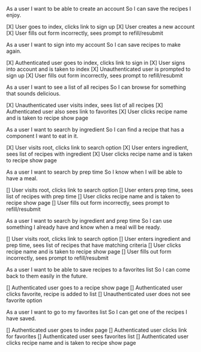 As a user
I want to be able to create an account
So I can save the recipes I enjoy.

[X] User goes to index, clicks link to sign up
[X] User creates a new account
[X] User fills out form incorrectly, sees prompt to refill/resubmit


As a user
I want to sign into my account
So I can save recipes to make again.

[X] Authenticated user goes to index, clicks link to sign in
[X] User signs into account and is taken to index
[X] Unauthenticated user is prompted to sign up
[X] User fills out form incorrectly, sees prompt to refill/resubmit


As a user
I want to see a list of all recipes
So I can browse for something that sounds delicious.

[X] Unauthenticated user visits index, sees list of all recipes
[X] Authenticated user also sees link to favorites
[X] User clicks recipe name and is taken to recipe show page


As a user
I want to search by ingredient
So I can find a recipe that has a component I want to eat in it.

[X] User visits root, clicks link to search option
[X] User enters ingredient, sees list of recipes with ingredient
[X] User clicks recipe name and is taken to recipe show page


As a user
I want to search by prep time
So I know when I will be able to have a meal.

[] User visits root, clicks link to search option
[] User enters prep time, sees list of recipes with prep time
[] User clicks recipe name and is taken to recipe show page
[] User fills out form incorrectly, sees prompt to refill/resubmit


As a user
I want to search by ingredient and prep time
So I can use something I already have and know when a meal will be ready.

[] User visits root, clicks link to search option
[] User enters ingredient and prep time, sees list of recipes that have matching criteria
[] User clicks recipe name and is taken to recipe show page
[] User fills out form incorrectly, sees prompt to refill/resubmit

As a user
I want to be able to save recipes to a favorites list
So I can come back to them easily in the future.

[] Authenticated user goes to a recipe show page
[] Authenticated user clicks favorite, recipe is added to list
[] Unauthenticated user does not see favorite option


As a user
I want to go to my favorites list
So I can get one of the recipes I have saved.

[] Authenticated user goes to index page
[] Authenticated user clicks link for favorites
[] Authenticated user sees favorites list
[] Authenticated user clicks recipe name and is taken to recipe show page
